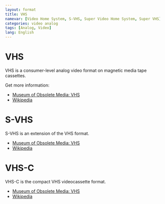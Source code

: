 ```yaml
---
layout: format
title: VHS
namevar: [Video Home System, S-VHS, Super Video Home System, Super VHS]
categories: video analog
tags: [Analog, Video]
lang: English
---
```


# VHS

VHS is a consumer-level analog video format on magnetic media tape cassettes.

Get more information:
- [Museum of Obsolete Media: VHS](https://obsoletemedia.org/vhs-video-home-system/)
- [Wikipedia](https://en.wikipedia.org/wiki/VHS)

# S-VHS

S-VHS is an extension of the VHS format.

- [Museum of Obsolete Media: VHS](https://obsoletemedia.org/s-vhs/)
- [Wikipedia](https://en.wikipedia.org/wiki/S-VHS)

# VHS-C

VHS-C is the compact VHS videocassette format.

- [Museum of Obsolete Media: VHS](https://obsoletemedia.org/vhs-c/)
- [Wikipedia](https://en.wikipedia.org/wiki/VHS-C)